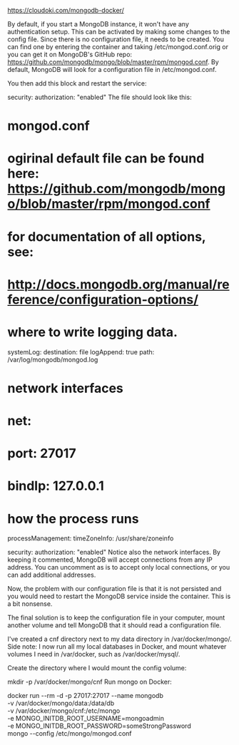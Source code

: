 https://cloudoki.com/mongodb-docker/

By default, if you start a MongoDB instance, it won't have any authentication setup. This can be activated by making some changes to the config file. Since there is no configuration file, it needs to be created. You can find one by entering the container and taking /etc/mongod.conf.orig or you can get it on MongoDB's GitHub repo: https://github.com/mongodb/mongo/blob/master/rpm/mongod.conf. By default, MongoDB will look for a configuration file in /etc/mongod.conf.

You then add this block and restart the service:

security:
  authorization: "enabled"
The file should look like this:

# mongod.conf
# ogirinal default file can be found here: https://github.com/mongodb/mongo/blob/master/rpm/mongod.conf

# for documentation of all options, see:
#   http://docs.mongodb.org/manual/reference/configuration-options/

# where to write logging data.
systemLog:
  destination: file
  logAppend: true
  path: /var/log/mongodb/mongod.log

# network interfaces
# net:
#   port: 27017
#   bindIp: 127.0.0.1


# how the process runs
processManagement:
  timeZoneInfo: /usr/share/zoneinfo

security:
  authorization: "enabled"
Notice also the network interfaces. By keeping it commented, MongoDB will accept connections from any IP address. You can uncomment as is to accept only local connections, or you can add additional addresses.

Now, the problem with our configuration file is that it is not persisted and you would need to restart the MongoDB service inside the container. This is a bit nonsense.

The final solution is to keep the configuration file in your computer, mount another volume and tell MongoDB that it should read a configuration file.

I've created a cnf directory next to my data directory in /var/docker/mongo/. Side note: I now run all my local databases in Docker, and mount whatever volumes I need in /var/docker, such as /var/docker/mysql/.

Create the directory where I would mount the config volume:

mkdir -p /var/docker/mongo/cnf
Run mongo on Docker:

docker run --rm -d -p 27017:27017 --name mongodb \
-v /var/docker/mongo/data:/data/db \
-v /var/docker/mongo/cnf:/etc/mongo \
-e MONGO_INITDB_ROOT_USERNAME=mongoadmin \
-e MONGO_INITDB_ROOT_PASSWORD=someStrongPassword \
mongo --config /etc/mongo/mongod.conf